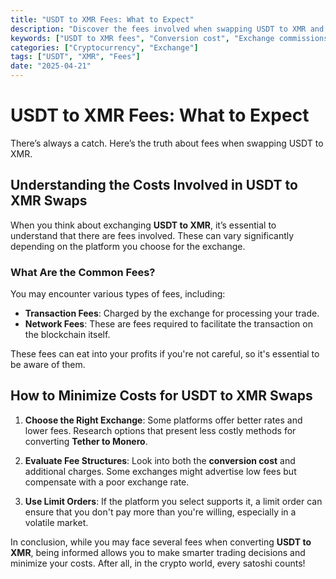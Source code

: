 ```yaml
---
title: "USDT to XMR Fees: What to Expect"
description: "Discover the fees involved when swapping USDT to XMR and learn how to minimize your costs."
keywords: ["USDT to XMR fees", "Conversion cost", "Exchange commissions"]
categories: ["Cryptocurrency", "Exchange"]
tags: ["USDT", "XMR", "Fees"]
date: "2025-04-21"
---
```


# USDT to XMR Fees: What to Expect

There’s always a catch. Here’s the truth about fees when swapping USDT to XMR.

## Understanding the Costs Involved in USDT to XMR Swaps

When you think about exchanging **USDT to XMR**, it’s essential to understand that there are fees involved. These can vary significantly depending on the platform you choose for the exchange. 

### What Are the Common Fees?

You may encounter various types of fees, including:

- **Transaction Fees**: Charged by the exchange for processing your trade.
- **Network Fees**: These are fees required to facilitate the transaction on the blockchain itself.

These fees can eat into your profits if you're not careful, so it's essential to be aware of them.

## How to Minimize Costs for USDT to XMR Swaps

1. **Choose the Right Exchange**: Some platforms offer better rates and lower fees. Research options that present less costly methods for converting **Tether to Monero**.
   
2. **Evaluate Fee Structures**: Look into both the **conversion cost** and additional charges. Some exchanges might advertise low fees but compensate with a poor exchange rate.

3. **Use Limit Orders**: If the platform you select supports it, a limit order can ensure that you don't pay more than you're willing, especially in a volatile market.

In conclusion, while you may face several fees when converting **USDT to XMR**, being informed allows you to make smarter trading decisions and minimize your costs. After all, in the crypto world, every satoshi counts!